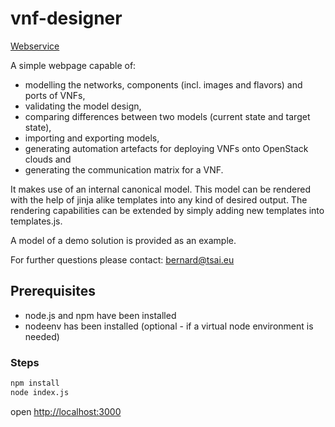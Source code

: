 # vnf-designer

[Webservice](https://jgroom33.github.io/vnf-designer/)

A simple webpage capable of:

- modelling the networks, components (incl. images and flavors) and ports of VNFs,
- validating the model design,
- comparing differences between two models (current state and target state),
- importing and exporting models,
- generating automation artefacts for deploying VNFs onto OpenStack clouds and
- generating the communication matrix for a VNF.

It makes use of an internal canonical model.
This model can be rendered with the help of jinja alike templates into any kind of desired output.
The rendering capabilities can be extended by simply adding new templates into templates.js.

A model of a demo solution is provided as an example.

For further questions please contact: bernard@tsai.eu

## Prerequisites

- node.js and npm have been installed
- nodeenv has been installed (optional - if a virtual node environment is needed)

### Steps

```bash
npm install
node index.js
```

open [http://localhost:3000](http://localhost:3000)
